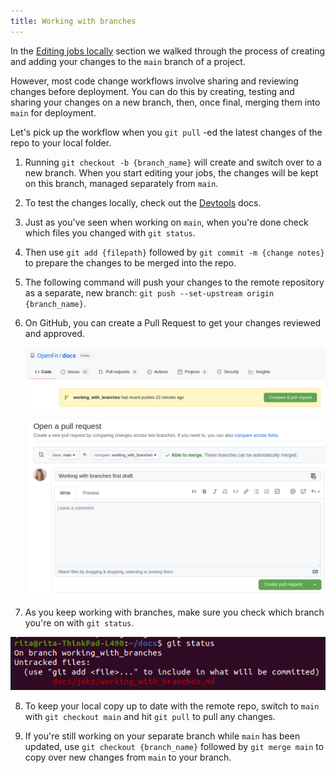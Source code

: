 ```yaml
---
title: Working with branches
---
```


In the
[Editing jobs locally](https://docs.openfn.org/documentation/jobs/editing_locally)
section we walked through the process of creating and adding your changes to the
`main` branch of a project.

However, most code change workflows involve sharing and reviewing changes before
deployment. You can do this by creating, testing and sharing your changes on a
new branch, then, once final, merging them into `main` for deployment.

Let's pick up the workflow when you `git pull` -ed the latest changes of the
repo to your local folder.

1. Running `git checkout -b {branch_name}` will create and switch over to a new
   branch. When you start editing your jobs, the changes will be kept on this
   branch, managed separately from `main`.

2. To test the changes locally, check out the
   [Devtools](https://docs.openfn.org/documentation/devtools/home) docs.

3. Just as you've seen when working on `main`, when you're done check which
   files you changed with `git status`.

4. Then use `git add {filepath}` followed by `git commit -m {change notes}` to
   prepare the changes to be merged into the repo.

5. The following command will push your changes to the remote repository as a
   separate, new branch: `git push --set-upstream origin {branch_name}`.

6. On GitHub, you can create a Pull Request to get your changes reviewed and
   approved.

   ![PR-1](/img/pull-request.png)

   ![PR-2](/img/pull-request-2.png)

7. As you keep working with branches, make sure you check which branch you're on
   with `git status`.

![git-status](/img/git-status.png)

8. To keep your local copy up to date with the remote repo, switch to `main`
   with `git checkout main` and hit `git pull` to pull any changes.

9. If you're still working on your separate branch while `main` has been
   updated, use `git checkout {branch_name}` followed by `git merge main` to
   copy over new changes from `main` to your branch.
